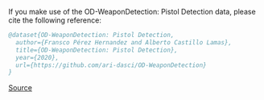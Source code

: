 If you make use of the OD-WeaponDetection: Pistol Detection data, please cite the following reference:

``` bibtex 
@dataset{OD-WeaponDetection: Pistol Detection,
  author={Fransco Pérez Hernandez and Alberto Castillo Lamas},
  title={OD-WeaponDetection: Pistol Detection},
  year={2020},
  url={https://github.com/ari-dasci/OD-WeaponDetection}
}
```

[Source](https://github.com/ari-dasci/OD-WeaponDetection)